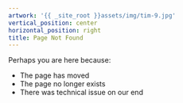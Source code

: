 ```yaml
---
artwork: '{{ _site_root }}assets/img/tim-9.jpg'
vertical_position: center
horizontal_position: right
title: Page Not Found
---
```

Perhaps you are here because:

- The page has moved
- The page no longer exists
- There was technical issue on our end